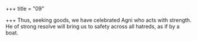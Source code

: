 +++
title = "09"

+++
Thus, seeking goods, we have celebrated Agni who acts with strength. He of strong resolve will bring us to safety across all hatreds, as if by  a boat.  